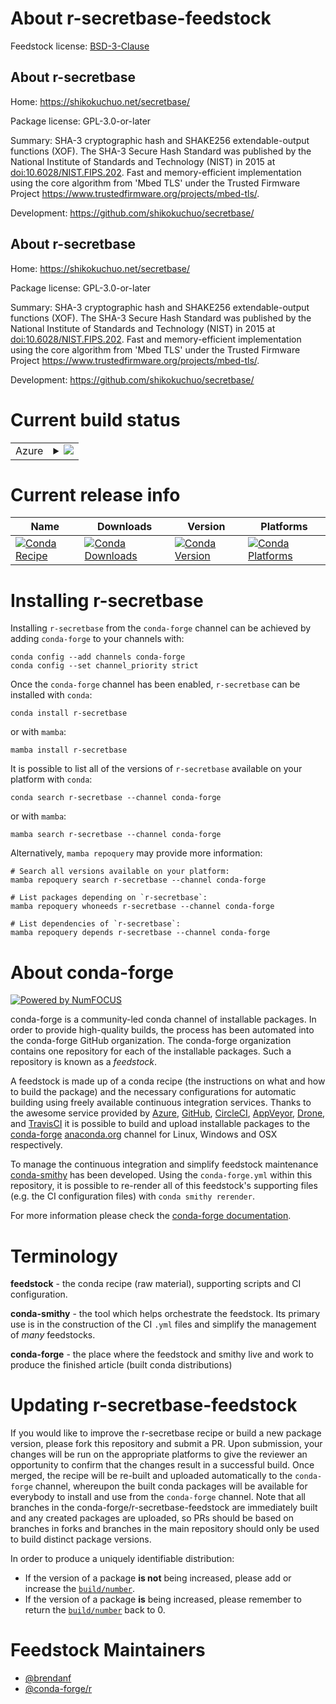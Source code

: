About r-secretbase-feedstock
============================

Feedstock license: [BSD-3-Clause](https://github.com/conda-forge/r-secretbase-feedstock/blob/main/LICENSE.txt)


About r-secretbase
------------------

Home: https://shikokuchuo.net/secretbase/

Package license: GPL-3.0-or-later

Summary: SHA-3 cryptographic hash and SHAKE256 extendable-output functions (XOF). The SHA-3 Secure Hash Standard was published by the National Institute of Standards and Technology (NIST) in 2015 at <doi:10.6028/NIST.FIPS.202>. Fast and memory-efficient implementation using the core algorithm from 'Mbed TLS' under the Trusted Firmware Project <https://www.trustedfirmware.org/projects/mbed-tls/>.

Development: https://github.com/shikokuchuo/secretbase/

About r-secretbase
------------------

Home: https://shikokuchuo.net/secretbase/

Package license: GPL-3.0-or-later

Summary: SHA-3 cryptographic hash and SHAKE256 extendable-output functions (XOF). The SHA-3 Secure Hash Standard was published by the National Institute of Standards and Technology (NIST) in 2015 at <doi:10.6028/NIST.FIPS.202>. Fast and memory-efficient implementation using the core algorithm from 'Mbed TLS' under the Trusted Firmware Project <https://www.trustedfirmware.org/projects/mbed-tls/>.

Development: https://github.com/shikokuchuo/secretbase/

Current build status
====================


<table>
    
  <tr>
    <td>Azure</td>
    <td>
      <details>
        <summary>
          <a href="https://dev.azure.com/conda-forge/feedstock-builds/_build/latest?definitionId=21674&branchName=main">
            <img src="https://dev.azure.com/conda-forge/feedstock-builds/_apis/build/status/r-secretbase-feedstock?branchName=main">
          </a>
        </summary>
        <table>
          <thead><tr><th>Variant</th><th>Status</th></tr></thead>
          <tbody><tr>
              <td>linux_64_r_base4.4</td>
              <td>
                <a href="https://dev.azure.com/conda-forge/feedstock-builds/_build/latest?definitionId=21674&branchName=main">
                  <img src="https://dev.azure.com/conda-forge/feedstock-builds/_apis/build/status/r-secretbase-feedstock?branchName=main&jobName=linux&configuration=linux%20linux_64_r_base4.4" alt="variant">
                </a>
              </td>
            </tr><tr>
              <td>linux_64_r_base4.5</td>
              <td>
                <a href="https://dev.azure.com/conda-forge/feedstock-builds/_build/latest?definitionId=21674&branchName=main">
                  <img src="https://dev.azure.com/conda-forge/feedstock-builds/_apis/build/status/r-secretbase-feedstock?branchName=main&jobName=linux&configuration=linux%20linux_64_r_base4.5" alt="variant">
                </a>
              </td>
            </tr><tr>
              <td>osx_64_r_base4.4</td>
              <td>
                <a href="https://dev.azure.com/conda-forge/feedstock-builds/_build/latest?definitionId=21674&branchName=main">
                  <img src="https://dev.azure.com/conda-forge/feedstock-builds/_apis/build/status/r-secretbase-feedstock?branchName=main&jobName=osx&configuration=osx%20osx_64_r_base4.4" alt="variant">
                </a>
              </td>
            </tr><tr>
              <td>osx_64_r_base4.5</td>
              <td>
                <a href="https://dev.azure.com/conda-forge/feedstock-builds/_build/latest?definitionId=21674&branchName=main">
                  <img src="https://dev.azure.com/conda-forge/feedstock-builds/_apis/build/status/r-secretbase-feedstock?branchName=main&jobName=osx&configuration=osx%20osx_64_r_base4.5" alt="variant">
                </a>
              </td>
            </tr><tr>
              <td>win_64_r_base4.4</td>
              <td>
                <a href="https://dev.azure.com/conda-forge/feedstock-builds/_build/latest?definitionId=21674&branchName=main">
                  <img src="https://dev.azure.com/conda-forge/feedstock-builds/_apis/build/status/r-secretbase-feedstock?branchName=main&jobName=win&configuration=win%20win_64_r_base4.4" alt="variant">
                </a>
              </td>
            </tr><tr>
              <td>win_64_r_base4.5</td>
              <td>
                <a href="https://dev.azure.com/conda-forge/feedstock-builds/_build/latest?definitionId=21674&branchName=main">
                  <img src="https://dev.azure.com/conda-forge/feedstock-builds/_apis/build/status/r-secretbase-feedstock?branchName=main&jobName=win&configuration=win%20win_64_r_base4.5" alt="variant">
                </a>
              </td>
            </tr>
          </tbody>
        </table>
      </details>
    </td>
  </tr>
</table>

Current release info
====================

| Name | Downloads | Version | Platforms |
| --- | --- | --- | --- |
| [![Conda Recipe](https://img.shields.io/badge/recipe-r--secretbase-green.svg)](https://anaconda.org/conda-forge/r-secretbase) | [![Conda Downloads](https://img.shields.io/conda/dn/conda-forge/r-secretbase.svg)](https://anaconda.org/conda-forge/r-secretbase) | [![Conda Version](https://img.shields.io/conda/vn/conda-forge/r-secretbase.svg)](https://anaconda.org/conda-forge/r-secretbase) | [![Conda Platforms](https://img.shields.io/conda/pn/conda-forge/r-secretbase.svg)](https://anaconda.org/conda-forge/r-secretbase) |

Installing r-secretbase
=======================

Installing `r-secretbase` from the `conda-forge` channel can be achieved by adding `conda-forge` to your channels with:

```
conda config --add channels conda-forge
conda config --set channel_priority strict
```

Once the `conda-forge` channel has been enabled, `r-secretbase` can be installed with `conda`:

```
conda install r-secretbase
```

or with `mamba`:

```
mamba install r-secretbase
```

It is possible to list all of the versions of `r-secretbase` available on your platform with `conda`:

```
conda search r-secretbase --channel conda-forge
```

or with `mamba`:

```
mamba search r-secretbase --channel conda-forge
```

Alternatively, `mamba repoquery` may provide more information:

```
# Search all versions available on your platform:
mamba repoquery search r-secretbase --channel conda-forge

# List packages depending on `r-secretbase`:
mamba repoquery whoneeds r-secretbase --channel conda-forge

# List dependencies of `r-secretbase`:
mamba repoquery depends r-secretbase --channel conda-forge
```


About conda-forge
=================

[![Powered by
NumFOCUS](https://img.shields.io/badge/powered%20by-NumFOCUS-orange.svg?style=flat&colorA=E1523D&colorB=007D8A)](https://numfocus.org)

conda-forge is a community-led conda channel of installable packages.
In order to provide high-quality builds, the process has been automated into the
conda-forge GitHub organization. The conda-forge organization contains one repository
for each of the installable packages. Such a repository is known as a *feedstock*.

A feedstock is made up of a conda recipe (the instructions on what and how to build
the package) and the necessary configurations for automatic building using freely
available continuous integration services. Thanks to the awesome service provided by
[Azure](https://azure.microsoft.com/en-us/services/devops/), [GitHub](https://github.com/),
[CircleCI](https://circleci.com/), [AppVeyor](https://www.appveyor.com/),
[Drone](https://cloud.drone.io/welcome), and [TravisCI](https://travis-ci.com/)
it is possible to build and upload installable packages to the
[conda-forge](https://anaconda.org/conda-forge) [anaconda.org](https://anaconda.org/)
channel for Linux, Windows and OSX respectively.

To manage the continuous integration and simplify feedstock maintenance
[conda-smithy](https://github.com/conda-forge/conda-smithy) has been developed.
Using the ``conda-forge.yml`` within this repository, it is possible to re-render all of
this feedstock's supporting files (e.g. the CI configuration files) with ``conda smithy rerender``.

For more information please check the [conda-forge documentation](https://conda-forge.org/docs/).

Terminology
===========

**feedstock** - the conda recipe (raw material), supporting scripts and CI configuration.

**conda-smithy** - the tool which helps orchestrate the feedstock.
                   Its primary use is in the construction of the CI ``.yml`` files
                   and simplify the management of *many* feedstocks.

**conda-forge** - the place where the feedstock and smithy live and work to
                  produce the finished article (built conda distributions)


Updating r-secretbase-feedstock
===============================

If you would like to improve the r-secretbase recipe or build a new
package version, please fork this repository and submit a PR. Upon submission,
your changes will be run on the appropriate platforms to give the reviewer an
opportunity to confirm that the changes result in a successful build. Once
merged, the recipe will be re-built and uploaded automatically to the
`conda-forge` channel, whereupon the built conda packages will be available for
everybody to install and use from the `conda-forge` channel.
Note that all branches in the conda-forge/r-secretbase-feedstock are
immediately built and any created packages are uploaded, so PRs should be based
on branches in forks and branches in the main repository should only be used to
build distinct package versions.

In order to produce a uniquely identifiable distribution:
 * If the version of a package **is not** being increased, please add or increase
   the [``build/number``](https://docs.conda.io/projects/conda-build/en/latest/resources/define-metadata.html#build-number-and-string).
 * If the version of a package **is** being increased, please remember to return
   the [``build/number``](https://docs.conda.io/projects/conda-build/en/latest/resources/define-metadata.html#build-number-and-string)
   back to 0.

Feedstock Maintainers
=====================

* [@brendanf](https://github.com/brendanf/)
* [@conda-forge/r](https://github.com/orgs/conda-forge/teams/r/)

